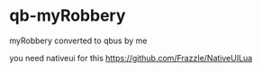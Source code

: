# qb-myRobbery

myRobbery converted to qbus by me

you need nativeui for this https://github.com/FrazzIe/NativeUILua
